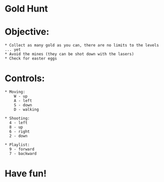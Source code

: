 
  # Gold Hunt

 # Objective:
    * Collect as many gold as you can, there are no limits to the levels ... yet
    * Avoid the mines (they can be shot down with the lasers)
    * Check for easter eggs

 # Controls:

    * Moving:
        W - up
        A - left
        S - down
        D - walking
    
    * Shooting:
      4 - left
      8 - up
      6 - right
      2 - down
    
    * Playlist:
      9 - forward
      7 - backward

 # Have fun!